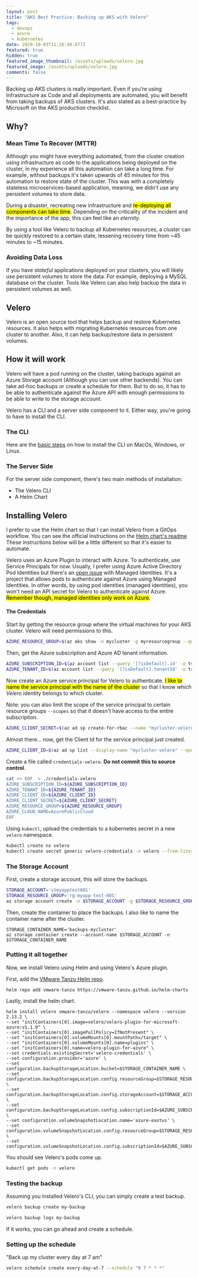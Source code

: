 ```yaml
---
layout: post
title: "AKS Best Practice: Backing up AKS with Velero"
tags:
  - devops
  - azure
  - kubernetes
date: 2020-10-03T11:26:40.677Z
featured: true
hidden: true
featured_image_thumbnail: /assets/uploads/velero.jpg
featured_image: /assets/uploads/velero.jpg
comments: false
---
```

Backing up AKS clusters is really important. Even if you're using Infrastructure as Code and all deployments are automated, you will benefit from taking backups of AKS clusters. It's also stated as a best-practice by Microsoft on the AKS production checklist.

## Why?

### Mean Time To Recover (MTTR)

Although you might have everything automated, from the cluster creation using infrastructure as code to the applications being deployed on the cluster, in my experience all this automation can take a long time. For example, without backups it's taken upwards of 45 minutes for this automation to restore state of the cluster. This was with a completely stateless microservices-based application, meaning, we didn't use any persistent volumes to store data.

During a disaster, recreating new infrastructure and <mark>re-deploying all components can take time</mark>. Depending on the criticality of the incident and the importance of the app, this can feel like an *eternity*. 

By using a tool like Velero to backup all Kubernetes resources, a cluster can be quickly restored to a certain state, lessening recovery time from ~45 minutes to ~15 minutes.

### Avoiding Data Loss

If you have *stateful* applications deployed on your clusters, you will likely use persistent volumes to store the data. For example, deploying a MySQL database on the cluster. Tools like Velero can also help backup the data in persistent volumes as well. 

## Velero

Velero is an open source tool that helps backup and restore Kubernetes resources. It also helps with migrating Kubernetes resources from one cluster to another. Also, it can help backup/restore data in persistent volumes.

## How it will work

Velero will have a pod running on the cluster, taking backups against an Azure Storage account (Although you can use other backends). You can take ad-hoc backups or create a schedule for them. But to do so, it has to be able to authenticate against the Azure API with enough permissions to be able to write to the storage account. 

Velero has a CLI and a server side component to it. Either way, you're going to have to install the CLI. 

### The CLI

Here are the [basic steps](https://velero.io/docs/v1.5/basic-install/) on how to install the CLI on MacOs, Windows, or Linux. 

### The Server Side

For the server side component, there's two main methods of installation: 

* The Velero CLI
* A Helm Chart

## Installing Velero

I prefer to use the Helm chart so that I can install Velero from a GitOps workflow.
You can see the official instructions on the [Helm chart's readme](https://github.com/vmware-tanzu/helm-charts/tree/main/charts/velero)
These instructions below will be a little different so that it's easier to automate.

Velero uses an Azure Plugin to interact with Azure. To authenticate, use Service Principals for now. Usually, I prefer using Azure Active Directory Pod Identities but there's an [open issue](https://github.com/vmware-tanzu/velero-plugin-for-microsoft-azure/issues/61) with Managed Identities. It's a project that allows pods to authenticate against Azure using Managed Identities. In other words, by using pod identities (managed identities), you won't need an API secret for Velero to authenticate against Azure. <mark>Remember though, managed identities only work on Azure.</mark>

#### The Credentials

Start by getting the resource group where the virtual machines for your AKS cluster. Velero will need permissions to this.

```bash
AZURE_RESOURCE_GROUP=$(az aks show -n mycluster -g myresourcegroup --query "nodeResourceGroup" -o tsv)
```

Then, get the Azure subscription and Azure AD tenant information.

``` bash
AZURE_SUBSCRIPTION_ID=$(az account list --query '[?isDefault].id' -o tsv)
AZURE_TENANT_ID=$(az account list --query '[?isDefault].tenantId' -o tsv)
```

Now create an Azure service principal for Velero to authenticate. <mark>I like to name the service principal with the name of the cluster</mark> so that I know _which Velero_ identity belongs to which cluster. 

Note: you can also limit the scope of the service principal to certain resource groups `--scopes` so that it doesn't have access to the entire subscription.

``` bash
AZURE_CLIENT_SECRET=$(az ad sp create-for-rbac --name "mycluster-velero" --role "Contributor" --query 'password' -o tsv)
```

Almost there... now, get the Client Id for the service principal just created. 

``` bash
AZURE_CLIENT_ID=$(az ad sp list --display-name "mycluster-velero" --query '[0].appId' -o tsv)
```

Create a file called `credentials-velero`. **Do not commit this to source control**.

```bash
cat << EOF  > ./credentials-velero
AZURE_SUBSCRIPTION_ID=${AZURE_SUBSCRIPTION_ID}
AZURE_TENANT_ID=${AZURE_TENANT_ID}
AZURE_CLIENT_ID=${AZURE_CLIENT_ID}
AZURE_CLIENT_SECRET=${AZURE_CLIENT_SECRET}
AZURE_RESOURCE_GROUP=${AZURE_RESOURCE_GROUP}
AZURE_CLOUD_NAME=AzurePublicCloud
EOF
```

Using `kubectl`, upload the credentials to a kubernetes secret in a new `velero` namespace.

``` bash
kubectl create ns velero
kubectl create secret generic velero-credentials -n velero --from-literal="cloud=$(cat ./credentials-velero)"
```

### The Storage Account

First, create a storage account, this will store the backups.

```bash
STORAGE_ACCOUNT='stmyapptest001'
STORAGE_RESOURCE_GROUP='rg-myapp-test-001'
az storage account create -n $STORAGE_ACCOUNT -g $STORAGE_RESOURCE_GROUP
```

Then, create the container to place the backups. I also like to name the container name after the cluster.

```
STORAGE_CONTAINER_NAME='backups-mycluster'
az storage container create --account-name $STORAGE_ACCOUNT -n $STORAGE_CONTAINER_NAME
```

### Putting it all together 

Now, we install Velero using Helm and using Velero's Azure plugin.

First, add the [VMware Tanzu Helm repo](https://vmware-tanzu.github.io/helm-charts/).

```
helm repo add vmware-tanzu https://vmware-tanzu.github.io/helm-charts
```

Lastly, install the helm chart.
```
helm install velero vmware-tanzu/velero --namespace velero --version 2.13.2 \
--set "initContainers[0].image=velero/velero-plugin-for-microsoft-azure:v1.1.0" \
--set "initContainers[0].imagePullPolicy=IfNotPresent" \
--set "initContainers[0].volumeMounts[0].mountPath=/target" \
--set "initContainers[0].volumeMounts[0].name=plugins" \
--set "initContainers[0].name=velero-plugin-for-azure" \
--set credentials.existingSecret='velero-credentials' \
--set configuration.provider='azure' \
--set configuration.backupStorageLocation.bucket=$STORAGE_CONTAINER_NAME \
--set configuration.backupStorageLocation.config.resourceGroup=$STORAGE_RESOURCE_GROUP \
--set configuration.backupStorageLocation.config.storageAccount=$STORAGE_ACCOUNT \
--set configuration.backupStorageLocation.config.subscriptionId=$AZURE_SUBSCRIPTION_ID \
--set configuration.volumeSnapshotLocation.name='azure-eastus' \
--set configuration.volumeSnapshotLocation.config.resourceGroup=$STORAGE_RESOURCE_GROUP \
--set configuration.volumeSnapshotLocation.config.subscriptionId=$AZURE_SUBSCRIPTION_ID
```

You should see Velero's pods come up. 

``` bash
kubectl get pods -n velero
```

### Testing the backup

Assuming you installed Velero's CLI, you can simply create a test backup.

```bash
velero backup create my-backup

velero backup logs my-backup
```

If it works, you can go ahead and create a schedule.

### Setting up the schedule

"Back up my cluster every day at 7 am"

```bash
velero schedule create every-day-at-7 --schedule "0 7 * * *"
```